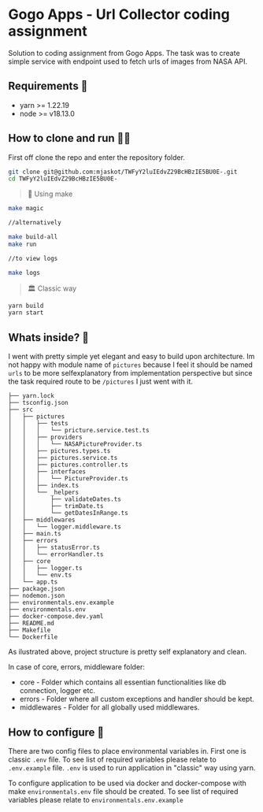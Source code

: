 # Gogo Apps - Url Collector coding assignment

Solution to coding assignment from Gogo Apps.
The task was to create simple service with endpoint used to fetch urls of images from NASA API.

## Requirements 📓

- yarn >= 1.22.19
- node >= v18.13.0

## How to clone and run 🏃‍♂️

First off clone the repo and enter the repository folder.

```bash
git clone git@github.com:mjaskot/TWFyY2luIEdvZ29BcHBzIE5BU0E-.git
cd TWFyY2luIEdvZ29BcHBzIE5BU0E-
```

> :car: Using make
```bash
make magic

//alternatively

make build-all
make run

//to view logs

make logs
```

> 🏛️ Classic way

```bash
yarn build
yarn start
```

## Whats inside? 🔎

I went with pretty simple yet elegant and easy to build upon architecture.
Im not happy with module name of `pictures` because I feel it should be named `urls` to be more selfexplanatory from implementation perspective but since the task required route to be `/pictures` I just went with it.

```
├── yarn.lock
├── tsconfig.json
├── src
│   ├── pictures
│   │   ├── tests
│   │   │   └── pricture.service.test.ts
│   │   ├── providers
│   │   │   └── NASAPictureProvider.ts
│   │   ├── pictures.types.ts
│   │   ├── pictures.service.ts
│   │   ├── pictures.controller.ts
│   │   ├── interfaces
│   │   │   └── PictureProvider.ts
│   │   ├── index.ts
│   │   └── _helpers
│   │       ├── validateDates.ts
│   │       ├── trimDate.ts
│   │       └── getDatesInRange.ts
│   ├── middlewares
│   │   └── logger.middleware.ts
│   ├── main.ts
│   ├── errors
│   │   ├── statusError.ts
│   │   └── errorHandler.ts
│   ├── core
│   │   ├── logger.ts
│   │   └── env.ts
│   └── app.ts
├── package.json
├── nodemon.json
├── environmentals.env.example
├── environmentals.env
├── docker-compose.dev.yaml
├── README.md
├── Makefile
└── Dockerfile
```

As ilustrated above, project structure is pretty self explanatory and clean.

In case of core, errors, middleware folder:

- core - Folder which contains all essentian functionalities like db connection, logger etc.
- errors - Folder where all custom exceptions and handler should be kept.
- middlewares - Folder for all globally used middlewares.

## How to configure 🔧

There are two config files to place environmental variables in.
First one is classic `.env` file. To see list of required variables please relate to `.env.example` file. `.env` is used to run application in "classic" way using yarn.

To configure application to be used via docker and docker-compose with make `environmentals.env` file should be created. To see list of required variables please relate to `environmentals.env.example`